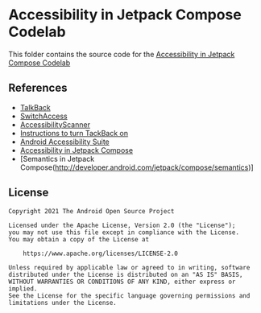 # Accessibility in Jetpack Compose Codelab

This folder contains the source code for
the [Accessibility in Jetpack Compose Codelab](https://developer.android.com/codelabs/jetpack-compose-accessibility)

## References

* [TalkBack](http://support.google.com/accessibility/android/answer/6283677)
* [SwitchAccess](http://support.google.com/accessibility/android/answer/6122836)
* [AccessibilityScanner](http://support.google.com/accessibility/android/answer/6376570)
* [Instructions to turn TackBack on](http://support.google.com/accessibility/android/answer/6007100)
* [Android Accessibility Suite](http://play.google.com/store/apps/details?id=com.google.android.marvin.talkback)
* [Accessibility in Jetpack Compose](http://developer.android.com/jetpack/compose/accessibility)
* [Semantics in Jetpack Compose(http://developer.android.com/jetpack/compose/semantics)]

## License

```
Copyright 2021 The Android Open Source Project

Licensed under the Apache License, Version 2.0 (the "License");
you may not use this file except in compliance with the License.
You may obtain a copy of the License at

    https://www.apache.org/licenses/LICENSE-2.0

Unless required by applicable law or agreed to in writing, software
distributed under the License is distributed on an "AS IS" BASIS,
WITHOUT WARRANTIES OR CONDITIONS OF ANY KIND, either express or implied.
See the License for the specific language governing permissions and
limitations under the License.
```
